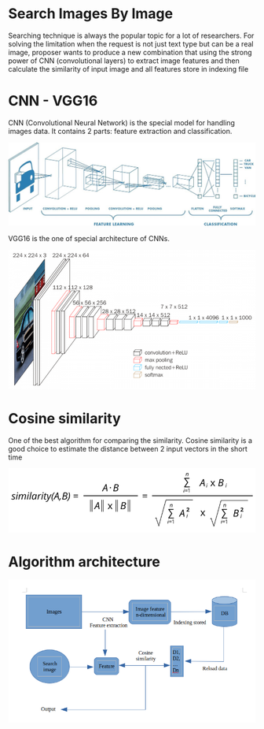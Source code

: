 # Search Images By Image
Searching technique is always the popular topic for a lot of researchers. For solving the limitation when the request is not just text type but can be a real image, proposer wants to produce a new combination that using the strong power of CNN (convolutional layers) to extract image features and then calculate the similarity of input image and all features store in indexing file 


# CNN - VGG16
CNN (Convolutional Neural Network) is the special model for handling images data. It contains 2 parts: feature extraction and classification.

<p align="center">
  <img src="read_pic/cnn.jpeg" alt="cnn image"/>
</p>

 VGG16 is the one of special architecture of CNNs. 
<p align="center">
  <img src="read_pic/vgg16.png" alt="vgg16 image"/>
</p>



# Cosine similarity
One of the best algorithm for comparing the similarity. Cosine similarity is a good choice to estimate the distance between 2 input vectors in the short time
<p align="center">
  <img src="read_pic/cosin.png" alt="cosin image"/>
</p>


# Algorithm architecture
<p align="center">
  <img src="read_pic/arch.png" alt="arch image"/>
</p>




